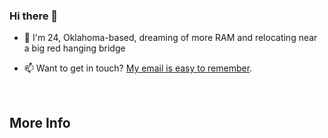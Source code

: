 ### Hi there 👋

- 🔭 I'm 24, Oklahoma-based, dreaming of more RAM and relocating near a big red hanging bridge

- 📫 Want to get in touch? [My email is easy to remember](mailto:me@claycurry.com).
<br>



## More Info
[^1]: [Encyclopedia of Math](https://encyclopediaofmath.org/) \
[^2]: [LLVM](https://llvm.org/)

<!--! [B3 JIT Compiler](https://webkit.org/blog/5852/introducing-the-b3-jit-compiler/) -->
  
